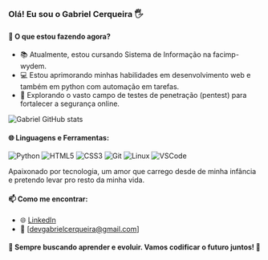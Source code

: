 ### Olá! Eu sou o Gabriel Cerqueira 🖐️
#### 🚀 O que estou fazendo agora?

- 📚 Atualmente, estou cursando Sistema de Informação na facimp-wydem.
- 💻 Estou aprimorando minhas habilidades em desenvolvimento web e também em python com automação em tarefas.
- 🔐 Explorando o vasto campo de testes de penetração (pentest) para fortalecer a segurança online.

![Gabriel GitHub stats](https://github-readme-stats.vercel.app/api?username=devgabrielcerqueira&show_icons=true&theme=radical)

#### 🌐 Linguagens e Ferramentas:

![Python](https://img.shields.io/badge/-Python-3776AB?style=flat&logo=python&logoColor=white)
![HTML5](https://img.shields.io/badge/-HTML5-E34F26?style=flat&logo=html5&logoColor=white)
![CSS3](https://img.shields.io/badge/-CSS3-1572B6?style=flat&logo=css3&logoColor=white)
![Git](https://img.shields.io/badge/-Git-F05032?style=flat&logo=git&logoColor=white)
![Linux](https://img.shields.io/badge/-Linux-FCC624?style=flat&logo=linux&logoColor=black)
![VSCode](https://img.shields.io/badge/-VSCode-007ACC?style=flat&logo=visual-studio-code&logoColor=white)

Apaixonado por tecnologia, um amor que carrego desde de minha infância e pretendo levar pro resto da minha vida. 

#### 📫 Como me encontrar:

- 🌐 [LinkedIn](link_do_linkedin)
- 📧 [devgabrielcerqueira@gmail.com]

#### 🚀 Sempre buscando aprender e evoluir. Vamos codificar o futuro juntos! 🚀







